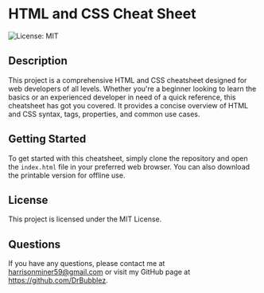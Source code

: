 # HTML and CSS Cheat Sheet
![License: MIT](https://img.shields.io/badge/License-MIT-yellow.svg)

## Description

This project is a comprehensive HTML and CSS cheatsheet designed for web developers of all levels. Whether you're a beginner looking to learn the basics or an experienced developer in need of a quick reference, this cheatsheet has got you covered. It provides a concise overview of HTML and CSS syntax, tags, properties, and common use cases.

## Getting Started

To get started with this cheatsheet, simply clone the repository and open the `index.html` file in your preferred web browser. You can also download the printable version for offline use.

## License

This project is licensed under the MIT License.

## Questions

If you have any questions, please contact me at harrisonminer59@gmail.com or visit my GitHub page at https://github.com/DrBubblez.

